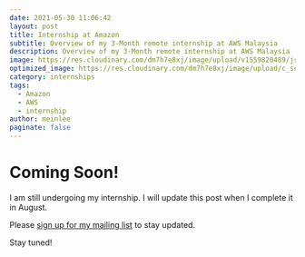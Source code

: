 ```yaml
---
date: 2021-05-30 11:06:42
layout: post
title: Internship at Amazon
subtitle: Overview of my 3-Month remote internship at AWS Malaysia
description: Overview of my 3-Month remote internship at AWS Malaysia
image: https://res.cloudinary.com/dm7h7e8xj/image/upload/v1559820489/js-code_n83m7a.jpg
optimized_image: https://res.cloudinary.com/dm7h7e8xj/image/upload/c_scale,w_380/v1559820489/js-code_n83m7a.jpg
category: internships
tags:
  - Amazon
  - AWS
  - internship
author: meinlee
paginate: false
---
```

# Coming Soon!

I am still undergoing my internship. I will update this post when I complete it in August. 

Please [sign up for my mailing list](https://meinlee.netlify.app/contact/) to stay updated.

Stay tuned!